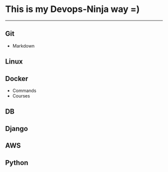 # This is my Devops-Ninja way =)
***
## Git
* Markdown
## Linux
## Docker
* Commands
* Courses
## DB
## Django
## AWS
## Python